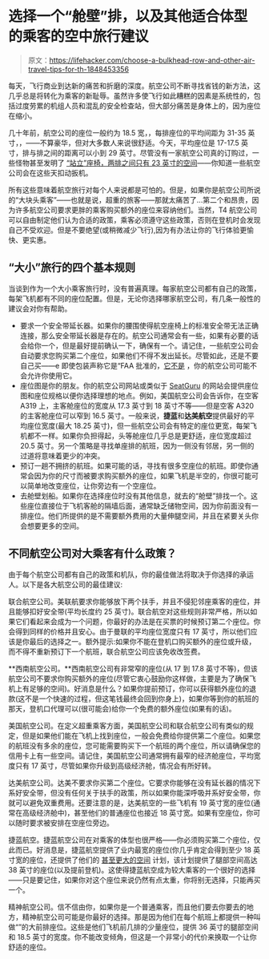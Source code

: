 # 选择一个“舱壁”排，以及其他适合体型的乘客的空中旅行建议

> 原文：<https://lifehacker.com/choose-a-bulkhead-row-and-other-air-travel-tips-for-th-1848453356>

每天，飞行商业到达新的痛苦和折磨的深度。航空公司不断寻找省钱的新方法，这几乎总是将转化为乘客的新耻辱。虽然许多使飞行如此糟糕的因素是系统性的，包括过度劳累的机组人员和混乱的安全检查站，但大部分痛苦是身体上的，因为座位在缩小。



几十年前，航空公司的座位一般约为 18.5 宽，，每排座位的平均间距为 31-35 英寸，，——不算豪华，但对大多数人来说很舒适。今天，平均座位是 17-17.5 英寸，排与排之间的距离可以小到 29 英寸。尽管没有一家航空公司真的订购过，一些怪物甚至发明了 [“站立”座椅，两排之间只有 23 英寸的空间](https://www.washingtonpost.com/travel/2019/06/26/no-you-wont-have-standing-seat-an-airplane-anytime-soon/)——你知道一些航空公司会在这些天扣动扳机。

所有这些意味着航空旅行对每个人来说都是可怕的。但是，如果你是航空公司所说的“大块头乘客”——也就是说，超重的旅客——那就太痛苦了...第二个和昂贵，因为许多航空公司要求更胖的乘客购买额外的座位来容纳他们。当然，T4 航空公司可以自由制定他们认为合适的政策，乘客必须遵守这些政策，否则在登机时会发现自己不受欢迎。但是不要绝望(或稍微减少飞行),因为有办法让你的飞行体验更愉快、更实惠。

## “大小”旅行的四个基本规则

当谈到作为一个大小乘客旅行时，没有普遍真理。每家航空公司都有自己的政策，每架飞机都有不同的座位配置。但是，无论你选择哪家航空公司，有几条一般性的建议会对你有帮助。

*   要求一个安全带延长器。如果你的腰围使得航空座椅上的标准安全带无法正确连接，那么安全带延长器是存在的。航空公司通常会有一些，如果有必要的话会给你一个，但是最好提前确认一下，确保有一个。请记住，一些航空公司会自动要求您购买第二个座位，如果他们不得不发出延长。尽管如此，还是不要自己买——e 即使包装声称它是“FAA 批准的，[它不是](https://www.faa.gov/other_visit/aviation_industry/airline_operators/airline_safety/info/all_infos/media/2012/info12012.pdf) ，你的航空公司可能不会允许你使用它。
*   座位图是你的朋友。你的航空公司网站或类似于 [SeatGuru](https://www.seatguru.com/) 的网站会提供座位图和座位规格以便你选择理想的地点。例如，美国航空公司会告诉你，在空客 A319 上，主客舱座位的宽度从 17.3 英寸到 18 英寸不等——但是空客 A320 的主客舱座位可以窄到 16.5 英寸。一般来说，**捷蓝**和**达美航空**提供最好的平均座位宽度(最大 18.25 英寸)，但一些航空公司会有特定的座位更宽，每架飞机都不一样。如果你负担得起，头等舱座位几乎总是更舒适，座位宽度超过 20.5 英寸。另一个策略是寻找单座排的航班，因为一侧没有邻居，另一侧的过道将意味着更少的冲突。
*   预订一趟不拥挤的航班。如果可能的话，寻找有很多空座位的航班。即使你通常会因为你的尺寸而被要求购买额外的座位，如果飞机是半空的，你很可能可以简单地改变座位，让你旁边有一个空座位。
*   去舱壁划船。如果你在选择座位时没有其他信息，就去的“舱壁”排找一个。这些座位直接位于飞机客舱的隔墙后面，通常缺乏储物空间，因为你前面没有一排座位。他们所提供的是不需要额外费用的大量伸腿空间，并且在紧要关头你会想要更多的空间。

## 不同航空公司对大乘客有什么政策？

由于每个航空公司都有自己的政策和机队，你的最佳做法将取决于你选择的承运人。以下是各大航空公司的最佳建议:

联合航空公司。美联航要求你能够放下两个扶手，并且不侵犯邻座乘客的座位，并且能够扣好安全带(平均长度约 25 英寸)。联合航空对这些规则非常严格，所以如果它们看起来会成为一个问题，你最好的办法是在买票的时候预订第二个座位。你会得到同样的价格并且安心。由于曼联的平均座位宽度只有 17 英寸，所以他们应该是你最后的选择之一。额外提示:如果你不能在登机口购买额外的座位或升级，而不得不重新预订下一个航班，联合航空公司应该免收改签费。

**西南航空公司。**西南航空公司有非常窄的座位(从 17 到 17.8 英寸不等)，但该航空公司不要求你购买额外的座位(尽管它衷心鼓励你这样做，主要是为了确保飞机上有足够的空间)。好消息是什么？如果你提前预订，你可以获得额外座位的退款(这不是一个快速的过程，但这笔钱最终会回到你身上)，如果你等到你的航班的那天，登机口代理可以(很可能会)给你一个免费的额外座位(如果有的话)。

美国航空公司。在定义超重乘客方面，美国航空公司和联合航空公司有类似的规定，但是如果他们能在飞机上找到座位，一般会免费给你提供第二个座位。如果您的航班没有多余的座位，您可能需要购买下一个航班的两个座位，所以请确保您的信用卡上有一些空间。请记住，美国航空公司通常拥有最窄的经济舱座位，平均宽度只有 17 英寸，尽管如果你升级到高级经济舱，情况会有所好转。

达美航空公司。达美不要求你买第二个座位。它要求你能够在没有延长器的情况下系好安全带，但没有任何关于扶手的政策，所以如果你能深呼吸并系好安全带，你就可以避免双重费用。还要注意的是，达美航空的一些飞机有 19 英寸宽的座位(通常在高级经济舱中)，甚至他们的普通座位也接近 18 英寸宽。如果有空座位，你可以随时要求被安排在空座位旁边。

捷蓝航空。捷蓝航空公司在对乘客的体型也很严格——你必须购买第二个座位，仅此而已。好消息是，捷蓝航空提供了业内最宽的座位(你几乎肯定会得到至少 18 英寸宽的座位，还提供了他们的 [甚至更大的空间](https://www.jetblue.com/flying-with-us/even-more-space) 计划，该计划提供了腿部空间高达 38 英寸的座位(以及提前登机)。这使得捷蓝航空成为较大乘客的一个很好的选择——只是要记住，如果你对这个座位来说仍然有点太重，你将别无选择，只能再买一个。

精神航空公司。信不信由你，如果你是一个普通乘客，而且他们要去你要去的地方，精神航空公司可能是你最好的选择。那是因为他们在每个航班上都提供一种叫做“”的大前排座位。这些是他们飞机前几排的少量座位，提供 36 英寸的腿部空间和 18.5 英寸的宽度。你不能改变倾角，但这是一个非常小的代价来换取一个让你舒适的座位。